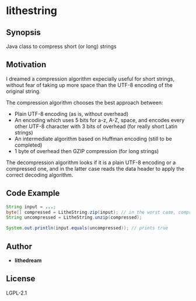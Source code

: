 # lithestring

## Synopsis

Java class to compress short (or long) strings

## Motivation

I dreamed a compression algorithm expecially useful for short strings, without fear of taking up more space than the UTF-8 encoding of the original string.

The compression algorithm chooses the best approach between:
* Plain UTF-8 encoding (as is, without overhead)
* An encoding which uses 5 bits for a-z, A-Z, space, and encodes every other UTF-8 character with 3 bits of overhead (for really short Latin strings)
* An intermediate algorithm based on Huffman encoding (still to be completed)
* 1 byte of overhead then GZIP compression (for long strings)

The decompression algorithm looks if it is a plain UTF-8 encoding or a compressed one, and in the latter case reads the data header to apply the correct decoding algorithm.

## Code Example

```java
String input = ...;
byte[] compressed = LitheString.zip(input); // in the worst case, compressed is the plain UTF-8 encoding of input
String uncompressed = LitheString.unzip(compressed);

System.out.println(input.equals(uncompressed)); // prints true
```

## Author

* **lithedream**

## License

LGPL-2.1